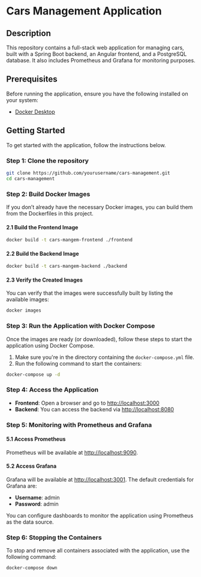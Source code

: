 
# Cars Management Application

## Description

This repository contains a full-stack web application for managing cars, built with a Spring Boot backend, an Angular frontend, and a PostgreSQL database. It also includes Prometheus and Grafana for monitoring purposes.

## Prerequisites

Before running the application, ensure you have the following installed on your system:

- [Docker Desktop](https://docs.docker.com/desktop/install/windows-install/)

## Getting Started

To get started with the application, follow the instructions below.

### Step 1: Clone the repository

```bash
git clone https://github.com/yourusername/cars-management.git
cd cars-management
```

### Step 2: Build Docker Images

If you don’t already have the necessary Docker images, you can build them from the Dockerfiles in this project.

#### 2.1 Build the Frontend Image

```bash
docker build -t cars-mangem-frontend ./frontend
```

#### 2.2 Build the Backend Image

```bash
docker build -t cars-mangem-backend ./backend
```

#### 2.3 Verify the Created Images

You can verify that the images were successfully built by listing the available images:

```bash
docker images
```

### Step 3: Run the Application with Docker Compose

Once the images are ready (or downloaded), follow these steps to start the application using Docker Compose.

1. Make sure you're in the directory containing the `docker-compose.yml` file.
2. Run the following command to start the containers:

```bash
docker-compose up -d
```

### Step 4: Access the Application

- **Frontend**: Open a browser and go to [http://localhost:3000](http://localhost:3000)
- **Backend**: You can access the backend via [http://localhost:8080](http://localhost:8080)

### Step 5: Monitoring with Prometheus and Grafana

#### 5.1 Access Prometheus

Prometheus will be available at [http://localhost:9090](http://localhost:9090).

#### 5.2 Access Grafana

Grafana will be available at [http://localhost:3001](http://localhost:3001). The default credentials for Grafana are:

- **Username**: admin
- **Password**: admin

You can configure dashboards to monitor the application using Prometheus as the data source.

### Step 6: Stopping the Containers

To stop and remove all containers associated with the application, use the following command:

```bash
docker-compose down
```
